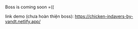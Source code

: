 Boss is coming soon =((

link demo (chưa hoàn thiện boss): https://chicken-indavers-by-vandt.netlify.app/
